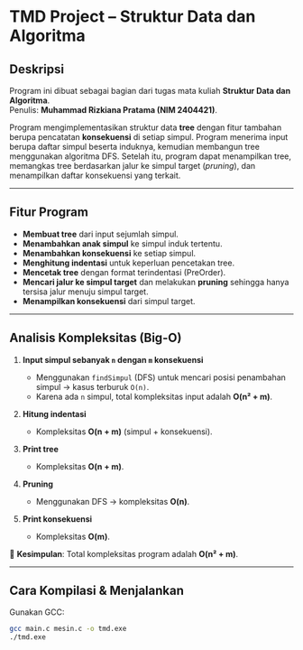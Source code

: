 # TMD Project – Struktur Data dan Algoritma

## Deskripsi
Program ini dibuat sebagai bagian dari tugas mata kuliah **Struktur Data dan Algoritma**.  
Penulis: **Muhammad Rizkiana Pratama (NIM 2404421)**.  

Program mengimplementasikan struktur data **tree** dengan fitur tambahan berupa pencatatan **konsekuensi** di setiap simpul. Program menerima input berupa daftar simpul beserta induknya, kemudian membangun tree menggunakan algoritma DFS. Setelah itu, program dapat menampilkan tree, memangkas tree berdasarkan jalur ke simpul target (*pruning*), dan menampilkan daftar konsekuensi yang terkait.

---

## Fitur Program
- **Membuat tree** dari input sejumlah simpul.
- **Menambahkan anak simpul** ke simpul induk tertentu.
- **Menambahkan konsekuensi** ke setiap simpul.
- **Menghitung indentasi** untuk keperluan pencetakan tree.
- **Mencetak tree** dengan format terindentasi (PreOrder).
- **Mencari jalur ke simpul target** dan melakukan **pruning** sehingga hanya tersisa jalur menuju simpul target.
- **Menampilkan konsekuensi** dari simpul target.

---

## Analisis Kompleksitas (Big-O)
1. **Input simpul sebanyak `n` dengan `m` konsekuensi**  
   - Menggunakan `findSimpul` (DFS) untuk mencari posisi penambahan simpul → kasus terburuk `O(n)`.  
   - Karena ada `n` simpul, total kompleksitas input adalah **O(n² + m)**.  

2. **Hitung indentasi**  
   - Kompleksitas **O(n + m)** (simpul + konsekuensi).  

3. **Print tree**  
   - Kompleksitas **O(n + m)**.  

4. **Pruning**  
   - Menggunakan DFS → kompleksitas **O(n)**.  

5. **Print konsekuensi**  
   - Kompleksitas **O(m)**.  

📌 **Kesimpulan**: Total kompleksitas program adalah **O(n² + m)**.  

---

## Cara Kompilasi & Menjalankan
Gunakan GCC:
```bash
gcc main.c mesin.c -o tmd.exe
./tmd.exe
